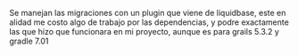 Se manejan las migraciones con un plugin que viene de liquidbase, este en alidad me costo algo de trabajo por las dependencias, y podre exactamente las que hizo que funcionara en mi proyecto, aunque es para grails 5.3.2 y gradle 7.01


